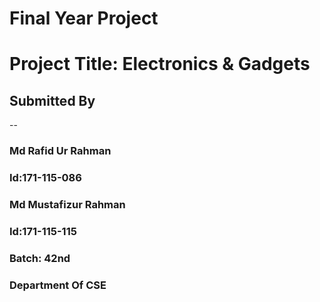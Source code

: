 # Final Year Project
# Project Title: Electronics & Gadgets
## Submitted By
--
### Md Rafid Ur Rahman
### Id:171-115-086
### Md Mustafizur Rahman
### Id:171-115-115
### Batch: 42nd
### Department Of CSE